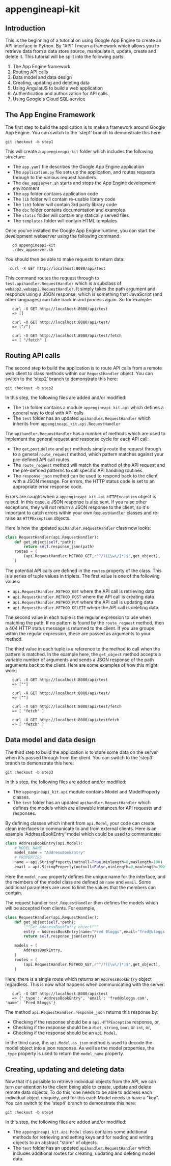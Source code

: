 appengineapi-kit
================

Introduction
------------

This is the beginning of a tutorial on using Google App Engine to 
create an API interface in Python. By "API" I mean a framework which
allows you to retrieve data from a data store source, manipulate it,
update, create and delete it. This tutorial will be split into the
following parts:

  1. The App Engine framework
  2. Routing API calls
  3. Data model and data design
  4. Creating, updating and deleting data
  5. Using AngularJS to build a web application
  6. Authentication and authorization for API calls
  7. Using Google's Cloud SQL service

The App Engine Framework
------------------------

The first step to build the application is to make a framework around
Google App Engine. You can switch to the 'step1' branch to demonstrate this
here:

```
git checkout -b step1
```

This will create a `appengineapi-kit` folder which includes the following
structure:

  * The `app.yaml` file  describes the Google App Engine application
  * The `application.py` file sets up the application, and routes requests
    through to the various request handlers.
  * The `dev_appserver.sh` starts and stops the App Engine development 
    environment
  * The `app` folder contains application code
  * The `lib` folder will contain re-usable library code
  * The `lib3` folder will contain 3rd party library code
  * The `doc` folder contains documentation and examples
  * The `static` folder will contain any statically served files
  * The `templates` folder will contain HTML templates

Once you've installed the Google App Engine runtime, you can start the
development webserver using the following command:

```
   cd appengineapi-kit
   ./dev_appserver.sh
```

You should then be able to make requests to return data:

```
  curl -X GET http://localhost:8080/api/test
```

This command routes the request through to `test.apihandler.RequestHandler` which is a subclass of 
`webapp2.webapp2.RequestHandler`. It simply takes the path argument and responds using a JSON
response, which is something that JavaScript (and other languages) can take back in and process
again. So for example:

```
   curl -X GET http://localhost:8080/api/test
   => []

   curl -X GET http://localhost:8080/api/test/
   => ["/"]

   curl -X GET http://localhost:8080/api/test/fetch
   => [ "/fetch" ]
```

Routing API calls
-----------------

The second step to build the application is to route API calls from a remote
web client to class methods within our `RequestHandler` object. You can switch
to the 'step2' branch to demonstrate this here:

```
git checkout -b step2
```

In this step, the following files are added and/or modified:

  * The `lib` folder contains a module `appengineapi_kit.api` which
    defines a general way to deal with API calls
  * The `test` folder has an updated `apihandler.RequestHandler` which
    inherits from `appengineapi_kit.api.RequestHandler`

The `apihandler.RequestHandler` has a number of methods which are used to
implement the general request and response cycle for each API call:

  * The `get`,`post`,`delete` and `put` methods simply route the request
    through to a general `route_request` method, which pattern matches
    against your pre-defined API call routes.
  * The `route_request` method will match the method of the API request
    and the pre-defined patterns to call specific API handling routines.
  * The `response_json` method can be used to respond back to the client
    with a JSON message. For errors, the HTTP status code is set to an
    appropriate error response code.

Errors are caught when a `appengineapi_kit.api.HTTPException` object
is raised. In this case, a JSON response is also sent. If you raise other
exceptions, they will not return a JSON response to the client, so
it's important to catch errors within your own `RequestHandler` classes
and re-raise as `HTTPException` objects.

Here is how the updated `apihandler.RequestHandler` class now looks:

```python
class RequestHandler(api.RequestHandler):
	def get_object(self,*path):
		return self.response_json(path)
	routes = (
		(api.RequestHandler.METHOD_GET,r"^/?([\w\/]*)$",get_object),
	)
```

The potential API calls are defined in the `routes` property of the
class. This is a series of tuple values in triplets. The first value
is one of the following values:

  * `api.RequestHandler.METHOD_GET` where the API call is retrieving
    data
  * `api.RequestHandler.METHOD_POST` where the API call is creating
    data
  * `api.RequestHandler.METHOD_PUT` where the API call is updating
    data
  * `api.RequestHandler.METHOD_DELETE` where the API call is deleting
    data

The second value in each tuple is the regular expression to use when
matching the path. If no pattern is found by the `route_request` method,
then a 404 HTTP status message is returned to the client. If you use
groups within the regular expression, these are passed as arguments
to your method.

The third value in each tuple is a reference to the method to call
when the pattern is matched. In the example here, the `get_object`
method accepts a variable number of arguments and sends a JSON
response of the path arguments back to the client. Here are some
examples of how this might work:

```
   curl -X GET http://localhost:8080/api/test
   => [""]

   curl -X GET http://localhost:8080/api/test/
   => [""]

   curl -X GET http://localhost:8080/api/test/fetch
   => [ "fetch" ]

   curl -X GET http://localhost:8080/api/testfetch
   => [ "fetch" ]
```

Data model and data design
--------------------------

The third step to build the application is to store some data on the server
when it's passed through from the client. You can switch to the 'step3' 
branch to demonstrate this here:

```
git checkout -b step3
```

In this step, the following files are added and/or modified:

  * The `appengineapi_kit.api` module contains Model and
    ModelProperty classes.
  * The `test` folder has an updated `apihandler.RequestHandler` which
    defines the models which are allowable instances for API requests
    and responses.

By defining classes which inherit from `api.Model`, your code can
create clean interfaces to communicate to and from external clients.
Here is an example 'AddressBookEntry' model which could be used to
communicate:

```python
class AddressBookEntry(api.Model):
	# MODEL NAME
	model_name = "AddressBookEntry"
	# PROPERTIES
	name = api.StringProperty(notnull=True,minlength=0,maxlength=100)
	email = api.StringProperty(notnull=False,minlength=0,maxlength=100)
```

Here the `model_name` property defines the unique name for the interface,
and the members of the model class are defined as `name` and `email`. Some
additional parameters are used to limit the values that the members can
contain.

The request handler `test.RequestHandler` then defines the models which
will be accepted from clients. For example,

```python
class RequestHandler(api.RequestHandler):
	def get_object(self,*path):
		"""Get AddressBookEntry object"""
		entry = AddressBookEntry(name="Fred Bloggs",email="fred@bloggs.com")
		return self.response_json(entry)

	models = (
		AddressBookEntry,
	)
	routes = (
		(api.RequestHandler.METHOD_GET,r"^/?([\w\/]*)$",get_object),
	)
```

Here, there is a single route which returns an `AddressBookEntry` object regardless.
This is now what happens when communicating with the server:

```
   curl -X GET http://localhost:8080/api/test
   => {'_type': 'AddressBookEntry', 'email': 'fred@bloggs.com', 'name': 'Fred Bloggs'}
```

The method `api.RequestHandler.response_json` returns this response by:

  * Checking if the response should be a `api.HTTPException` response, or,
  * Checking if the response should be a `dict`, `string`, `bool` or `int`, or,
  * Checking if the response should be an `api.Model`.

In the third case, the `api.Model.as_json` method is used to decode the model object
into a json response. As well as the model properties, the `_type` property is used
to return the `model_name` property.

Creating, updating and deleting data
------------------------------------

Now that it's possible to retrieve individual objects from the API, we can turn our
attention to the client being able to create, update and delete remote data objects.
To do this, one needs to be able to address each individual object uniquely, and for
this each Model needs to have a "key". You can switch to the 'step4' 
branch to demonstrate this here:

```
git checkout -b step4
```

In this step, the following files are added and/or modified:

  * The `appengineapi_kit.api.Model` class contains some additional
    methods for retrieving and setting keys and for reading and
    writing objects to an abstract "store" of objects.
  * The `test` folder has an updated `apihandler.RequestHandler` which
    includes additional routes for creating, updating and deleting model
    data.


